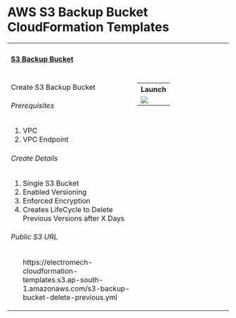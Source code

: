 # AWS S3 Backup  Bucket  CloudFormation Templates
<table width="100%">
    <tr>
        <th align="left" colspan="2"><h4><a href="https://github.com/kkpkishan/aws-s3-backup-bucket-cloudformation-templates/blob/master/s3-backup-bucket-delete-previous.yml">S3 Backup Bucket</a></h4></th>
    </tr>
    <tr>
        <td width="100%" valign="top">
            <p>Create S3 Backup Bucket</p>
            <h6>Prerequisites</h6>
            <ol>
             <li>VPC</li>
             <li>VPC Endpoint</li>
            </ol>
            <h6>Create Details</h6>
            <ol>
             <li>Single S3 Bucket</li>
             <li>Enabled Versioning</li>
             <li>Enforced Encryption</li>
             <li>Creates LifeCycle to Delete Previous Versions after X Days</li>
            </ol>
            <h6>Public S3 URL</h6>
            <ol>
             <oi>https://electromech-cloudformation-templates.s3.ap-south-1.amazonaws.com/s3-backup-bucket-delete-previous.yml</li>
            </ol>
        </td>
        <td nowrap width="200" valign="top">
            <table>
                <tr>
                    <th align="left">Launch</th>
                </tr>
                <tr>
                    <td>
                        <a href="https://console.aws.amazon.com/cloudformation/home?#/stacks/new?&templateURL=https://electromech-cloudformation-templates.s3.ap-south-1.amazonaws.com/s3-backup-bucket-delete-previous.yml" target="_blank"><img src="https://s3.amazonaws.com/cloudformation-examples/cloudformation-launch-stack.png"></a>
                    </td>
                </tr>
            </table>
        </td>
    </tr>
</table>

